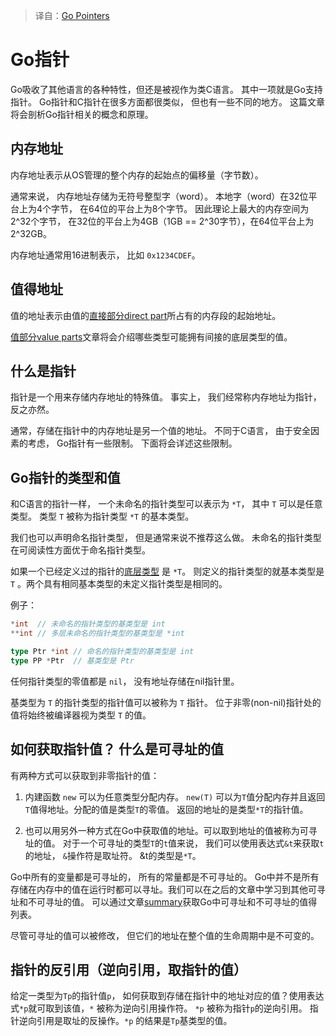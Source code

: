 > 译自：[Go Pointers](https://go101.org/article/pointer.html)

# Go指针

Go吸收了其他语言的各种特性，但还是被视作为类C语言。 其中一项就是Go支持指针。 Go指针和C指针在很多方面都很类似， 但也有一些不同的地方。 这篇文章将会剖析Go指针相关的概念和原理。

## 内存地址

内存地址表示从OS管理的整个内存的起始点的偏移量（字节数）。

通常来说， 内存地址存储为无符号整型字（word）。 本地字（word）在32位平台上为4个字节， 在64位的平台上为8个字节。 因此理论上最大的内存空间为2^32个字节， 在32位的平台上为4GB（1GB == 2^30字节），在64位平台上为 2^32GB。

内存地址通常用16进制表示， 比如 `0x1234CDEF`。

## 值得地址

值的地址表示由值的[直接部分direct part](https://go101.org/article/type-system-overview.html#value-part)所占有的内存段的起始地址。

[值部分value parts](https://go101.org/article/value-part.html)文章将会介绍哪些类型可能拥有间接的底层类型的值。

## 什么是指针

指针是一个用来存储内存地址的特殊值。 事实上， 我们经常称内存地址为指针， 反之亦然。

通常，存储在指针中的内存地址是另一个值的地址。 不同于C语言， 由于安全因素的考虑， Go指针有一些限制。 下面将会详述这些限制。

## Go指针的类型和值

和C语言的指针一样， 一个未命名的指针类型可以表示为 `*T`， 其中 `T` 可以是任意类型。 类型 `T` 被称为指针类型 `*T` 的基本类型。

我们也可以声明命名指针类型， 但是通常来说不推荐这么做。 未命名的指针类型在可阅读性方面优于命名指针类型。

如果一个已经定义过的指针的[底层类型](https://go101.org/article/type-system-overview.html#underlying-type) 是 `*T`。 则定义的指针类型的就基本类型是 `T` 。两个具有相同基本类型的未定义指针类型是相同的。

例子：

```go
*int  // 未命名的指针类型的基类型是 int
**int // 多层未命名的指针类型的基类型是 *int

type Ptr *int // 命名的指针类型的基类型是 int
type PP *Ptr  // 基类型是 Ptr
```

任何指针类型的零值都是 `nil`， 没有地址存储在nil指针里。

基类型为 `T` 的指针类型的指针值可以被称为 `T` 指针。 位于非零(non-nil)指针处的值将始终被编译器视为类型 `T` 的值。

## 如何获取指针值？ 什么是可寻址的值

有两种方式可以获取到非零指针的值：

1. 内建函数 `new` 可以为任意类型分配内存。 `new(T)` 可以为`T`值分配内存并且返回`T`值得地址。分配的值是类型`T`的零值。 返回的地址的是类型`*T`的指针值。

2. 也可以用另外一种方式在Go中获取值的地址。可以取到地址的值被称为可寻址的值。 对于一个可寻址的类型`T`的`t`值来说， 我们可以使用表达式`&t`来获取`t`的地址， `&`操作符是取址符。 &t的类型是`*T`。


Go中所有的变量都是可寻址的， 所有的常量都是不可寻址的。 Go中并不是所有存储在内存中的值在运行时都可以寻址。我们可以在之后的文章中学习到其他可寻址和不可寻址的值。 可以通过文章[summary](https://go101.org/article/summaries.html#not-addressable)获取Go中可寻址和不可寻址的值得列表。


尽管可寻址的值可以被修改， 但它们的地址在整个值的生命周期中是不可变的。

## 指针的反引用（逆向引用，取指针的值）

给定一类型为`Tp`的指针值`p`， 如何获取到存储在指针中的地址对应的值？使用表达式`*p`就可取到该值，`*` 被称为逆向引用操作符。 `*p` 被称为指针`p`的逆向引用。 指针逆向引用是取址的反操作。`*p` 的结果是`Tp`基类型的值。
